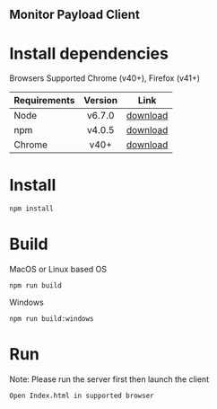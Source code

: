 Monitor Payload Client
-----------------------------
# Install dependencies
Browsers Supported Chrome (v40+), Firefox (v41+)

| Requirements        | Version           | Link  |
| ------------- |:-------------:| :-----:|
| Node     | v6.7.0 | [download](https://nodejs.org/en/) |
| npm     | v4.0.5      |   [download](https://nodejs.org/en/) |
| Chrome | v40+      |    [download](https://www.google.com/chrome/browser/desktop/) |

# Install
```
npm install
```

# Build
MacOS or Linux based OS
```
npm run build
```
Windows
```
npm run build:windows
```

# Run
Note: Please run the server first then launch the client
```
Open Index.html in supported browser
```